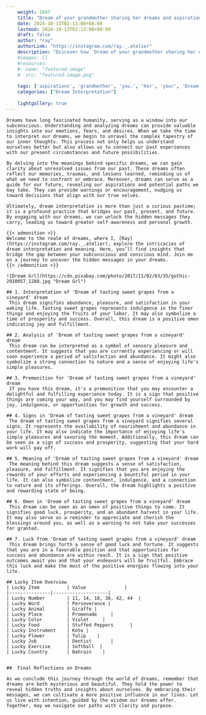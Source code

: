 ```yaml
---
    weight: 1847
    title: "Dream of your grandmother sharing her dreams and aspirations with you."  # Assuming 'title' column exists
    date: 2024-10-13T02:13:00+08:00
    lastmod: 2024-10-13T02:13:00+08:00
    draft: false
    author: "ray"
    authorLink: "https://instagram.com/ray._.atelier"
    description: "Discover how 'Dream of your grandmother sharing her dreams and aspirations with you.' can interpret your future and uncover its significant meanings in your life."
    #images: []
    #resources:
    #- name: "featured-image"
    #  src: "featured-image.png"
    
    tags: ['aspirations', 'grandmother', 'you.', 'her', 'your', 'Dream', 'sharing', 'dreams', 'and', 'of', 'with']
    categories: ["Dream Interpretation"]
    
    lightgallery: true
---
```

    
    Dreams have long fascinated humanity, serving as a window into our subconscious. Understanding and analyzing dreams can provide valuable insights into our emotions, fears, and desires. When we take the time to interpret our dreams, we begin to unravel the complex tapestry of our inner thoughts. This process not only helps us understand ourselves better but also allows us to connect our past experiences with our present circumstances and future possibilities.
    
    By delving into the meanings behind specific dreams, we can gain clarity about unresolved issues from our past. These dreams often reflect our memories, traumas, and lessons learned, reminding us of what we need to confront or embrace. Moreover, dreams can serve as a guide for our future, revealing our aspirations and potential paths we may take. They can provide warnings or encouragement, nudging us toward decisions that align with our true selves.
    
    Ultimately, dream interpretation is more than just a curious pastime; it is a profound practice that bridges our past, present, and future. By engaging with our dreams, we can unlock the hidden messages they carry, leading us toward greater self-awareness and personal growth.
    
    {{< admonition >}}
    Welcome to the realm of dreams, where I, [Ray](https://instagram.com/ray._.atelier), explore the intricacies of dream interpretation and meaning. Here, you’ll find insights that bridge the gap between your subconscious and conscious mind. Join me on a journey to uncover the hidden messages in your dreams.
    {{< /admonition >}}
    
    ![Dream Grl](https://cdn.pixabay.com/photo/2017/11/02/03/35/gothic-2910057_1280.jpg "Dream Grl")
    
    ## 1. Interpretation of 'Dream of tasting sweet grapes from a vineyard' dream
     This dream signifies abundance, pleasure, and satisfaction in your waking life. Tasting sweet grapes represents indulgence in the finer things and enjoying the fruits of your labor. It may also symbolize a time of prosperity and success. Overall, this dream is a positive omen indicating joy and fulfillment.
    
    ## 2. Analysis of 'Dream of tasting sweet grapes from a vineyard' dream
     This dream can be interpreted as a symbol of sensory pleasure and contentment. It suggests that you are currently experiencing or will soon experience a period of satisfaction and abundance. It might also symbolize a strong connection to nature and a sense of enjoying life's simple pleasures.
    
    ## 3. Premonition for 'Dream of tasting sweet grapes from a vineyard' dream
     If you have this dream, it's a premonition that you may encounter a delightful and fulfilling experience today. It is a sign that positive things are coming your way, and you may find yourself surrounded by joy, indulgence, or opportunities for growth and success.
    
    ## 4. Signs in 'Dream of tasting sweet grapes from a vineyard' dream
     The dream of tasting sweet grapes from a vineyard signifies several signs. It represents the availability of nourishment and abundance in your life. It may also indicate the importance of enjoying life's simple pleasures and savoring the moment. Additionally, this dream can be seen as a sign of success and prosperity, suggesting that your hard work will pay off.
    
    ## 5. Meaning of 'Dream of tasting sweet grapes from a vineyard' dream
     The meaning behind this dream suggests a sense of satisfaction, pleasure, and fulfillment. It signifies that you are enjoying the rewards of your efforts and experiencing a bountiful period in your life. It can also symbolize contentment, indulgence, and a connection to nature and its offerings. Overall, the dream highlights a positive and rewarding state of being.
    
    ## 6. Omen in 'Dream of tasting sweet grapes from a vineyard' dream
     This dream can be seen as an omen of positive things to come. It signifies good luck, prosperity, and an abundant harvest in your life. It may also serve as a reminder to appreciate and cherish the blessings around you, as well as a warning to not take your successes for granted.
    
    ## 7. Luck from 'Dream of tasting sweet grapes from a vineyard' dream
     This dream brings forth a sense of good luck and fortune. It suggests that you are in a favorable position and that opportunities for success and abundance are within reach. It is a sign that positive outcomes await you and that your endeavors will be fruitful. Embrace this luck and make the most of the positive energies flowing into your life.
    
    ## Lucky Item Overview
    | Lucky Item          | Value              |
    |---------------|--------------------|
    | Lucky Number        | 11, 14, 18, 38, 42, 44  |
    | Lucky Word          | Perseverance |
    | Lucky Animal        | Giraffe |
    | Lucky Place         | Promenade     |
    | Lucky Color         | Violet     |
    | Lucky Food          | Stuffed Peppers      |
    | Lucky Instrument    | Koto |
    | Lucky Flower        | Tulip    |
    | Lucky Job           | Dentist       |
    | Lucky Exercise      | Softball  |
    | Lucky Country       | Bahrain    |
    
    
    ##  Final Reflections on Dreams
    
    As we conclude this journey through the world of dreams, remember that dreams are both mysterious and beautiful. They hold the power to reveal hidden truths and insights about ourselves. By embracing their messages, we can cultivate a more positive influence in our lives. Let us live with intention, guided by the wisdom our dreams offer. Together, may we navigate our paths with clarity and purpose.
    